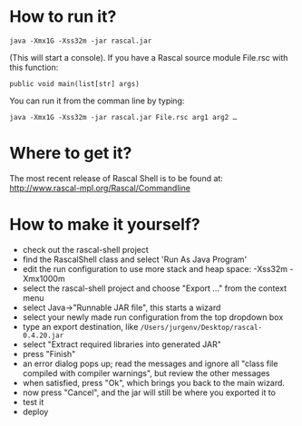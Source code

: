 # How to run it?

	java -Xmx1G -Xss32m -jar rascal.jar

(This will start a console). If you have a Rascal source module File.rsc with this function:

	public void main(list[str] args)

You can run it from the comman line by typing:

	java -Xmx1G -Xss32m -jar rascal.jar File.rsc arg1 arg2 …

# Where to get it?

The most recent release of Rascal Shell is to be found at: http://www.rascal-mpl.org/Rascal/Commandline

# How to make it yourself?

- check out the rascal-shell project
- find the RascalShell class and select 'Run As Java Program'
- edit the run configuration to use more stack and heap space: -Xss32m -Xmx1000m
- select the rascal-shell project and choose "Export ..." from the context menu
- select Java->"Runnable JAR file", this starts a wizard
- select your newly made run configuration from the top dropdown box
- type an export destination, like ``/Users/jurgenv/Desktop/rascal-0.4.20.jar``
- select "Extract required libraries into generated JAR"
- press "Finish"
- an error dialog pops up; read the messages and ignore all "class file compiled with compiler warnings", but review the other messages
- when satisfied, press "Ok", which brings you back to the main wizard.
- now press "Cancel", and the jar will still be where you exported it to
- test it
- deploy
